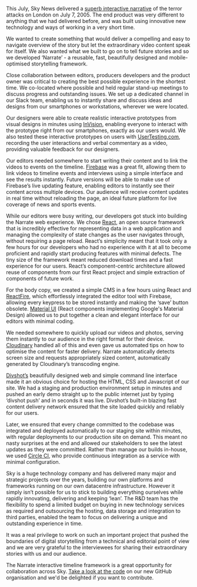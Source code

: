 This July, Sky News delivered a [superb interactive narrative](http://narrate.news.sky.com/london7-7) of the terror attacks on London on July 7, 2005. The end product was very different to anything that we had delivered before, and was built using innovative new technology and ways of working in a very short time.

We wanted to create something that would deliver a compelling and easy to navigate overview of the story but let the extraordinary video content speak for itself. We also wanted what we built to go on to tell future stories and so we developed ‘Narrate’ - a reusable, fast, beautifully designed and mobile-optimised storytelling framework.

Close collaboration between editors, producers developers and the product owner was critical to creating the best possible experience in the shortest time. We co-located where possible and held regular stand-up meetings to discuss progress and outstanding issues. We set up a dedicated channel in our Slack team, enabling us to instantly share and discuss ideas and designs from our smartphones or workstations, wherever we were located.

Our designers were able to create realistic interactive prototypes from visual designs in minutes using [InVision](http://www.invisionapp.com), enabling everyone to interact with the prototype right from our smartphones, exactly as our users would. We also tested these interactive prototypes on users with [UserTesting.com](http://www.usertesting.com), recording the user interactions and verbal commentary as a video, providing valuable feedback for our designers.

Our editors needed somewhere to start writing their content and to link the videos to events on the timeline. [Firebase](https://www.firebase.com) was a great fit, allowing them to link videos to timeline events and interviews using a simple interface and see the results instantly. Future versions will be able to make use of Firebase’s live updating feature, enabling editors to instantly see their content across multiple devices. Our audience will receive content updates in real time without reloading the page, an ideal future platform for live coverage of news and sports events.

While our editors were busy writing, our developers got stuck into building the Narrate web experience. We chose [React](https://facebook.github.io/react/), an open source framework that is incredibly effective for representing data in a web application and managing the complexity of state changes as the user navigates through, without requiring a page reload. React’s simplicity meant that it took only a few hours for our developers who had no experience with it at all to become proficient and rapidly start producing features with minimal defects. The tiny size of the framework meant reduced download times and a fast experience for our users. React’s component-centric architecture allowed reuse of components from our first React project and simple extraction of components of future work.

For the body copy, we created a simple CMS in a few hours using React and [ReactFire](https://github.com/firebase/reactfire), which effortlessly integrated the editor tool with Firebase, allowing every keypress to be stored instantly and making the ‘save’ button obsolete. [Material UI](http://material-ui.com/) (React components implementing Google's Material Design) allowed us to put together a clean and elegant interface for our editors with minimal coding.

We needed somewhere to quickly upload our videos and photos, serving them instantly to our audience in the right format for their device. [Cloudinary](http://cloudinary.com/) handled all of this and even gave us automated tips on how to optimise the content for faster delivery. Narrate automatically detects screen size and requests appropriately sized content, automatically generated by Cloudinary’s transcoding engine.

[Divshot’s](https://divshot.com/) beautifully designed web and simple command line interface made it an obvious choice for hosting the HTML, CSS and Javascript of our site. We had a staging and production environment setup in minutes and pushed an early demo straight up to the public internet just by typing ‘divshot push’ and in seconds it was live. Divshot’s built-in blazing fast content delivery network ensured that the site loaded quickly and reliably for our users.

Later, we ensured that every change committed to the codebase was integrated and deployed automatically to our staging site within minutes, with regular deployments to our production site on demand. This meant no nasty surprises at the end and allowed our stakeholders to see the latest updates as they were committed. Rather than manage our builds in-house, we used [Circle CI](https://circleci.com/), who provide continuous integration as a service with minimal configuration. 

Sky is a huge technology company and has delivered many major and strategic projects over the years, building our own platforms and frameworks running on our own datacentre infrastructure. However it simply isn’t possible for us to stick to building everything ourselves while rapidly innovating, delivering and keeping ‘lean’. The R&D team has the flexibility to spend a limited budget on buying in new technology services as required and outsourcing the hosting, data storage and integration to third parties, enabled the team to focus on delivering a unique and outstanding experience in time.

It was a real privilege to work on such an important project that pushed the boundaries of digital storytelling from a technical and editorial point of view and we are very grateful to the interviewees for sharing their extraordinary stories with us and our audience.

The Narrate interactive timeline framework is a great opportunity for collaboration across Sky. [Take a look at the code](https://github.com/sky-plc/narrate-web) on our new GitHub organisation and we'd be delighted if you want to contribute. 




